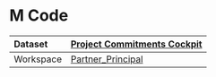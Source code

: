 



# M Code

|Dataset|[Project Commitments Cockpit](./../Project-Commitments-Cockpit.md)|
| :--- | :--- |
|Workspace|[Partner_Principal](../../Workspaces/Partner_Principal.md)|
